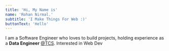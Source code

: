 ```yaml
---
title: 'Hi, My Name is'
name: 'Rohan Nirmal.'
subtitle: 'I Make Things For Web :)'
buttonText: 'Hello'
---
```


 I am a Software Engineer who loves to build projects,
 holding experience as a <strong>Data Engineer</strong> <a href="https://www.tcs.com/">@TCS</a>.
Interested in Web Dev
